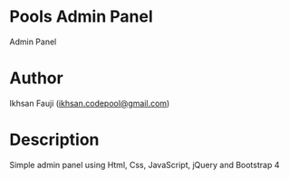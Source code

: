 # Pools Admin Panel
Admin Panel

# Author
Ikhsan Fauji (ikhsan.codepool@gmail.com)

# Description
Simple admin panel using Html, Css, JavaScript, jQuery and Bootstrap 4

